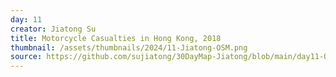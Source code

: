 ```yaml
---
day: 11
creator: Jiatong Su
title: Motorcycle Casualties in Hong Kong, 2018
thumbnail: /assets/thumbnails/2024/11-Jiatong-OSM.png
source: https://github.com/sujiatong/30DayMap-Jiatong/blob/main/day11-OSM/day11.Rmd
---
```

